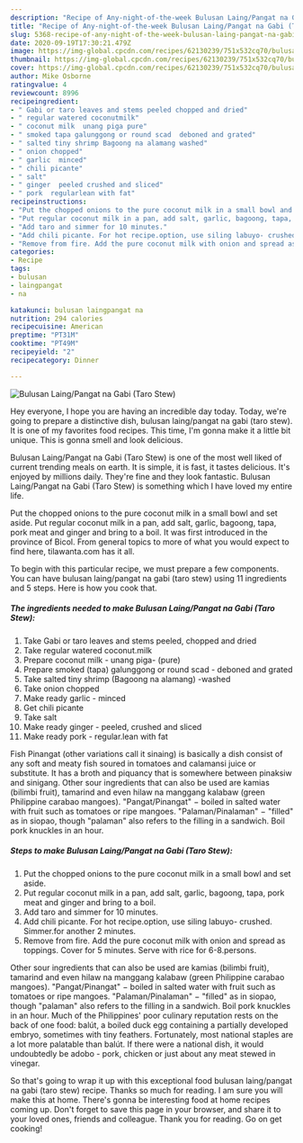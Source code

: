 ```yaml
---
description: "Recipe of Any-night-of-the-week Bulusan Laing/Pangat na Gabi (Taro Stew)"
title: "Recipe of Any-night-of-the-week Bulusan Laing/Pangat na Gabi (Taro Stew)"
slug: 5368-recipe-of-any-night-of-the-week-bulusan-laing-pangat-na-gabi-taro-stew
date: 2020-09-19T17:30:21.479Z
image: https://img-global.cpcdn.com/recipes/62130239/751x532cq70/bulusan-laingpangat-na-gabi-taro-stew-recipe-main-photo.jpg
thumbnail: https://img-global.cpcdn.com/recipes/62130239/751x532cq70/bulusan-laingpangat-na-gabi-taro-stew-recipe-main-photo.jpg
cover: https://img-global.cpcdn.com/recipes/62130239/751x532cq70/bulusan-laingpangat-na-gabi-taro-stew-recipe-main-photo.jpg
author: Mike Osborne
ratingvalue: 4
reviewcount: 8996
recipeingredient:
- " Gabi or taro leaves and stems peeled chopped and dried"
- " regular watered coconutmilk"
- " coconut milk  unang piga pure"
- " smoked tapa galunggong or round scad  deboned and grated"
- " salted tiny shrimp Bagoong na alamang washed"
- " onion chopped"
- " garlic  minced"
- " chili picante"
- " salt"
- " ginger  peeled crushed and sliced"
- " pork  regularlean with fat"
recipeinstructions:
- "Put the chopped onions to the pure coconut milk in a small bowl and set aside."
- "Put regular coconut milk in a pan, add salt, garlic, bagoong, tapa, pork meat and ginger and bring to a boil."
- "Add taro and simmer for 10 minutes."
- "Add chili picante. For hot recipe.option, use siling labuyo- crushed. Simmer.for another 2 minutes."
- "Remove from fire. Add the pure coconut milk with onion and spread as toppings. Cover for 5 minutes. Serve with rice for 6-8.persons."
categories:
- Recipe
tags:
- bulusan
- laingpangat
- na

katakunci: bulusan laingpangat na 
nutrition: 294 calories
recipecuisine: American
preptime: "PT31M"
cooktime: "PT49M"
recipeyield: "2"
recipecategory: Dinner

---
```



![Bulusan Laing/Pangat na Gabi (Taro Stew)](https://img-global.cpcdn.com/recipes/62130239/751x532cq70/bulusan-laingpangat-na-gabi-taro-stew-recipe-main-photo.jpg)

Hey everyone, I hope you are having an incredible day today. Today, we're going to prepare a distinctive dish, bulusan laing/pangat na gabi (taro stew). It is one of my favorites food recipes. This time, I'm gonna make it a little bit unique. This is gonna smell and look delicious.

Bulusan Laing/Pangat na Gabi (Taro Stew) is one of the most well liked of current trending meals on earth. It is simple, it is fast, it tastes delicious. It's enjoyed by millions daily. They're fine and they look fantastic. Bulusan Laing/Pangat na Gabi (Taro Stew) is something which I have loved my entire life.

Put the chopped onions to the pure coconut milk in a small bowl and set aside. Put regular coconut milk in a pan, add salt, garlic, bagoong, tapa, pork meat and ginger and bring to a boil. It was first introduced in the province of Bicol. From general topics to more of what you would expect to find here, tilawanta.com has it all.


To begin with this particular recipe, we must prepare a few components. You can have bulusan laing/pangat na gabi (taro stew) using 11 ingredients and 5 steps. Here is how you cook that.

<!--inarticleads1-->

##### The ingredients needed to make Bulusan Laing/Pangat na Gabi (Taro Stew):

1. Take  Gabi or taro leaves and stems peeled, chopped and dried
1. Take  regular watered coconut.milk
1. Prepare  coconut milk - unang piga- (pure)
1. Prepare  smoked (tapa) galunggong or round scad - deboned and grated
1. Take  salted tiny shrimp (Bagoong na alamang) -washed
1. Take  onion chopped
1. Make ready  garlic - minced
1. Get  chili picante
1. Take  salt
1. Make ready  ginger - peeled, crushed and sliced
1. Make ready  pork - regular.lean with fat


Fish Pinangat (other variations call it sinaing) is basically a dish consist of any soft and meaty fish soured in tomatoes and calamansi juice or substitute. It has a broth and piquancy that is somewhere between pinaksiw and sinigang. Other sour ingredients that can also be used are kamias (bilimbi fruit), tamarind and even hilaw na manggang kalabaw (green Philippine carabao mangoes). &#34;Pangat/Pinangat&#34; − boiled in salted water with fruit such as tomatoes or ripe mangoes. &#34;Palaman/Pinalaman&#34; − &#34;filled&#34; as in siopao, though &#34;palaman&#34; also refers to the filling in a sandwich. Boil pork knuckles in an hour. 

<!--inarticleads2-->

##### Steps to make Bulusan Laing/Pangat na Gabi (Taro Stew):

1. Put the chopped onions to the pure coconut milk in a small bowl and set aside.
1. Put regular coconut milk in a pan, add salt, garlic, bagoong, tapa, pork meat and ginger and bring to a boil.
1. Add taro and simmer for 10 minutes.
1. Add chili picante. For hot recipe.option, use siling labuyo- crushed. Simmer.for another 2 minutes.
1. Remove from fire. Add the pure coconut milk with onion and spread as toppings. Cover for 5 minutes. Serve with rice for 6-8.persons.


Other sour ingredients that can also be used are kamias (bilimbi fruit), tamarind and even hilaw na manggang kalabaw (green Philippine carabao mangoes). &#34;Pangat/Pinangat&#34; − boiled in salted water with fruit such as tomatoes or ripe mangoes. &#34;Palaman/Pinalaman&#34; − &#34;filled&#34; as in siopao, though &#34;palaman&#34; also refers to the filling in a sandwich. Boil pork knuckles in an hour. Much of the Philippines&#39; poor culinary reputation rests on the back of one food: balút, a boiled duck egg containing a partially developed embryo, sometimes with tiny feathers. Fortunately, most national staples are a lot more palatable than balút. If there were a national dish, it would undoubtedly be adobo - pork, chicken or just about any meat stewed in vinegar. 

So that's going to wrap it up with this exceptional food bulusan laing/pangat na gabi (taro stew) recipe. Thanks so much for reading. I am sure you will make this at home. There's gonna be interesting food at home recipes coming up. Don't forget to save this page in your browser, and share it to your loved ones, friends and colleague. Thank you for reading. Go on get cooking!

